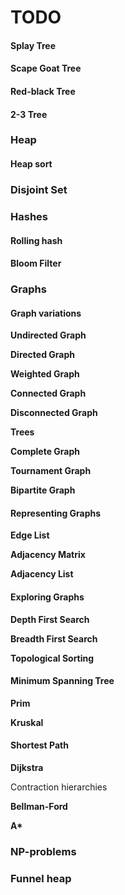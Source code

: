 # TODO

#### Splay Tree

#### Scape Goat Tree

#### Red-black Tree

#### 2-3 Tree

### Heap

#### Heap sort

### Disjoint Set

### Hashes

#### Rolling hash

#### Bloom Filter

### Graphs

#### Graph variations

**Undirected Graph**

**Directed Graph**

**Weighted Graph**

**Connected Graph**

**Disconnected Graph**

**Trees**

**Complete Graph**

**Tournament Graph**

**Bipartite Graph**

#### Representing Graphs

**Edge List**

**Adjacency Matrix**

**Adjacency List**

#### Exploring Graphs

**Depth First Search**

**Breadth First Search**

**Topological Sorting**

#### Minimum Spanning Tree

**Prim**

**Kruskal**

#### Shortest Path

**Dijkstra**

Contraction hierarchies

**Bellman-Ford**

**A\***

### NP-problems

### Funnel heap
